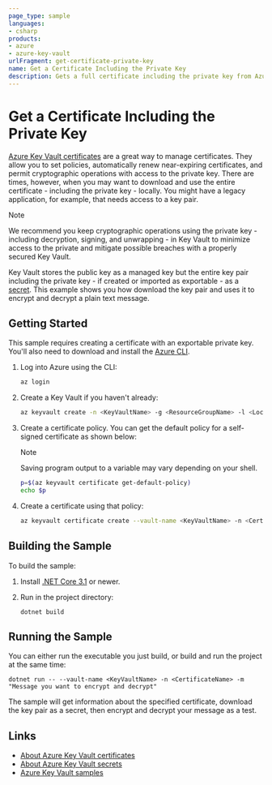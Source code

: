 ```yaml
---
page_type: sample
languages:
- csharp
products:
- azure
- azure-key-vault
urlFragment: get-certificate-private-key
name: Get a Certificate Including the Private Key
description: Gets a full certificate including the private key from Azure Key Vault.
---
```


# Get a Certificate Including the Private Key

[Azure Key Vault certificates][azure-keyvault-certificates] are a great way to manage certificates. They allow you to set policies, automatically renew near-expiring certificates, and permit cryptographic operations with access to the private key. There are times, however, when you may want to download and use the entire certificate - including the private key - locally. You might have a legacy application, for example, that needs access to a key pair.

> [!NOTE]
> We recommend you keep cryptographic operations using the private key - including decryption, signing, and unwrapping - in Key Vault to minimize access to the private and mitigate possible breaches with a properly secured Key Vault.

Key Vault stores the public key as a managed key but the entire key pair including the private key - if created or imported as exportable - as a [secret][azure-keyvault-secrets]. This example shows you how download the key pair and uses it to encrypt and decrypt a plain text message.

## Getting Started

This sample requires creating a certificate with an exportable private key. You'll also need to download and install the [Azure CLI](https://aka.ms/azure-cli).

1. Log into Azure using the CLI:

   ```bash
   az login
   ```

2. Create a Key Vault if you haven't already:

   ```bash
   az keyvault create -n <KeyVaultName> -g <ResourceGroupName> -l <Location>
   ```

3. Create a certificate policy. You can get the default policy for a self-signed certificate as shown below:

   > [!NOTE]
   > Saving program output to a variable may vary depending on your shell.

   ```bash
   p=$(az keyvault certificate get-default-policy)
   echo $p
   ```

4. Create a certificate using that policy:

   ```bash
   az keyvault certificate create --vault-name <KeyVaultName> -n <CertificateName> -p "$p"
   ```

## Building the Sample

To build the sample:

1. Install [.NET Core 3.1](https://dot.net) or newer.

2. Run in the project directory:

   ```dotnetcli
   dotnet build
   ```

## Running the Sample

You can either run the executable you just build, or build and run the project at the same time:

```dotnetcli
dotnet run -- --vault-name <KeyVaultName> -n <CertificateName> -m "Message you want to encrypt and decrypt"
```

The sample will get information about the specified certificate, download the key pair as a secret, then encrypt and decrypt your message as a test.

## Links

- [About Azure Key Vault certificates][azure-keyvault-certificates]
- [About Azure Key Vault secrets][azure-keyvault-secrets]
- [Azure Key Vault samples](https://aka.ms/azsdk/net/keyvault/samples)

[azure-keyvault-certificates]: https://docs.microsoft.com/azure/key-vault/certificates/about-certificates
[azure-keyvault-secrets]: https://docs.microsoft.com/azure/key-vault/secrets/about-secrets
